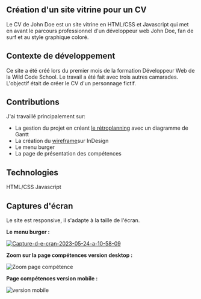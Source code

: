 Création d'un site vitrine pour un CV
----------------------------------------

Le CV de John Doe est un site vitrine en HTML/CSS et Javascript qui met en avant le parcours professionnel d'un développeur web John Doe, fan de surf et au style graphique coloré. 

Contexte de développement
--------------------------------------

Ce site a été créé lors du premier mois de la formation Développeur Web de la Wild Code School. Le travail a été fait avec trois autres camarades. L'objectif était de créer le CV d'un personnage fictif.

Contributions
--------------------------------------
J'ai travaillé principalement sur:

* La gestion du projet en créant [le rétroplanning](https://docs.google.com/spreadsheets/d/1gv1YaWfi_jvm7euFOJNlzI2g8qA3fNnyZz18f2Bf6Vg/edit?usp=sharing) avec un diagramme de Gantt
* La création du [wireframe](https://drive.google.com/file/d/1uzKqHaom3o4P_vGXoqMsp7InGiOWZwEG/view?usp=sharing)sur InDesign
* Le menu burger
* La page de présentation des compétences

Technologies
--------------------------------------
HTML/CSS
Javascript

Captures d'écran
----------------------------------
Le site est responsive, il s'adapte à la taille de l'écran.

**Le menu burger :**

<a href="https://ibb.co/LpJLzgt"><img src="https://i.ibb.co/WKPbWzy/Capture-d-e-cran-2023-05-24-a-10-58-09.png" alt="Capture-d-e-cran-2023-05-24-a-10-58-09" border="0"></a>

**Zoom sur la page compétences version desktop :**

![Zoom page compétence](https://github.com/ludivinemartel/Projet-1-CV-John-Doe/blob/master/Capture%20d%E2%80%99e%CC%81cran%202023-05-24%20a%CC%80%2010.58.40.png)

**Page compétences version mobile :**

![version mobile](https://github.com/ludivinemartel/Projet-1-CV-John-Doe/blob/master/Capture%20d%E2%80%99e%CC%81cran%202023-05-24%20a%CC%80%2011.00.19.png)
